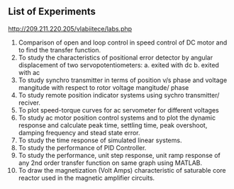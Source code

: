 ## List of Experiments

http://209.211.220.205/vlabiitece/labs.php

1. Comparison of open and loop control in speed control of DC motor and to find
   the transfer function.
2. To study the characteristics of positional error detector by angular
   displacement of two servopotentiometers:
   	a. exited with dc
	b. exited with ac
3. To study synchro transmitter in terms of position v/s phase and voltage
   mangitude with respect to rotor voltage mangitude/ phase
4. To study remote position indicator systems using sychro transmitter/
   reciver.
5. To plot speed-torque curves for ac servometer for different voltages
6. To study ac motor position control systems and to plot the dynamic response
   and calculate peak time, settling time, peak overshoot, damping frequency
   and stead state error.
7. To study the time response of simulated linear systems.
8. To study the performance of PID Controller.
9. To study the performance, unit step response, unit ramp response of any 2nd order transfer function on same graph using MATLAB.
10. To draw the magnetization (Volt Amps) characteristic of saturable core
    reactor used in the magnetic amplifier circuits.
